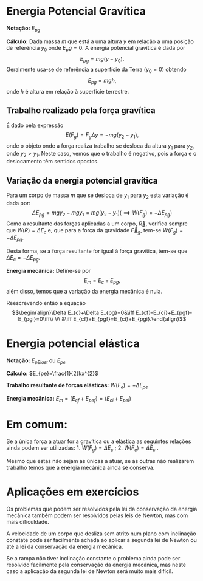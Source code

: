 # Energia Potencial Gravítica

**Notação:** $E_{pg}$

**Cálculo:** Dada massa $m$ que está a uma altura $y$ em relação a uma posição de referência $y_{0}$ onde $E_pg=0$. A energia potencial gravítica é dada por$$E_{pg}=mg(y-y_{0}).$$
Geralmente usa-se de referência a superfície da Terra ($y_0=0$) obtendo$$E_{pg}=mgh,$$ onde $h$ é altura em relação à superfície terrestre.

## Trabalho realizado pela força gravítica

É dado pela expressão$$E(F_{g})=F_{g}\Delta y=-mg(y_{2}-y_{1}),$$onde o objeto onde a força realiza trabalho se desloca da altura $y_1$ para $y_2$, onde $y_{2}>y_{1}$.
	Neste caso, vemos que o trabalho é negativo, pois  a força e o deslocamento têm sentidos opostos.

## Variação da energia potencial gravítica

Para um corpo de massa $m$ que se desloca de $y_1$ para $y_2$ esta variação é dada por:$$\Delta E_{pg}=mgy_{2}-mgy_{1}=mg(y_{2}-y_{1})\bigg(\implies W(F_{g})=-\Delta E_{pg}\bigg)$$
Como a resultante das forças aplicadas a um corpo, $\vec{R}$, verifica sempre que $W(R)=\Delta E_{c}$ e, que para a força da gravidade $\vec{F}_{g}$, tem-se $W(F_g)=-\Delta E_{pg}$.

Desta forma, se a força resultante for igual à força gravítica, tem-se que $\Delta E_{c}=-\Delta E_{pg}$.

**Energia mecânica:** Define-se por$$E_{m}=E_{c}+E_{pg},$$além disso, temos que a variação da energia mecânica é nula.

Reescrevendo então a equação $$\begin{align}\Delta E_{c}+\Delta E_{pg}=0&\iff E_{cf}-E_{ci}+E_{pgf}-E_{pgi}=0\iff\\ \\\ &\iff E_{cf}+E_{pgf}=E_{ci}+E_{pgi}.\end{align}$$

# Energia potencial elástica

**Notação:** $E_{pElast}$ ou $E_{pe}$

**Cálculo:** $E_{pe}=\frac{1}{2}kx^{2}$

**Trabalho resultante de forças elásticas:** $W(F_{e})=-\Delta E_{pe}$

**Energia mecânica:** $E_{m}=(E_{cf}+E_{pef})=(E_{ci}+E_{pei})$

# Em comum:

Se a única força a atuar for a gravítica ou a elástica as seguintes relações ainda podem ser utilizadas:
	1. $W(F_{g})=\Delta E_{c}$ ;
	2. $W(F_e)=\Delta E_{c}$ .

Mesmo que estas não sejam as únicas a atuar, se as outras não realizarem trabalho temos que a energia mecânica ainda se conserva.

# Aplicações em exercícios

Os problemas que podem ser resolvidos pela lei da conservação da energia mecânica também podem ser resolvidos pelas leis de Newton, mas com mais dificuldade.

A velocidade de um corpo que desliza sem atrito num plano com inclinação constate pode ser facilmente achada ao aplicar a segunda lei de Newton ou até a lei da conservação da energia mecânica.

Se a rampa não tiver inclinação constante o problema ainda pode ser resolvido facilmente pela conservação da energia mecânica, mas neste caso a aplicação da segunda lei de Newton será muito mais difícil.

